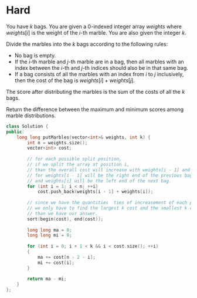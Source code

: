 # Hard

You have $k$ bags. You are given a 0-indexed integer array $weights$ where $weights[i]$ is the weight of the $i$-th marble. You are also given the integer $k$.

Divide the marbles into the $k$ bags according to the following rules:

- No bag is empty.
- If the $i$-th marble and $j$-th marble are in a bag, then all marbles with an index between the $i$-th and $j$-th indices should also be in that same bag.
- If a bag consists of all the marbles with an index from $i$ to $j$ inclusively, then the cost of the bag is $weights[i] + weights[j]$.

The score after distributing the marbles is the sum of the costs of all the $k$ bags.

Return the difference between the maximum and minimum scores among marble distributions.

```cpp
class Solution {
public:
    long long putMarbles(vector<int>& weights, int k) {
        int n = weights.size();
        vector<int> cost;
        
        // for each possible split position, 
        // if we split the array at position i, 
        // than the overall cost will increase with weights[i - 1] and weights[i],
        // for weights[i - 1] will be the right end of the previous bag, 
        // and weights[i] will be the left end of the next bag.
        for (int i = 1; i < n; ++i)
            cost.push_back(weights[i - 1] + weights[i]);
        
        // since we have the quantities  ties of increasement of each possible split position,
        // we only have to find the largest k cost and the smallest k cost,
        // than we have our answer. 
        sort(begin(cost), end(cost));
        
        long long ma = 0;
        long long mi = 0;
        
        for (int i = 0; i + 1 < k && i < cost.size(); ++i)
        {
            ma += cost[n - 2 - i];
            mi += cost[i];
        }
        
        return ma - mi;
    }
};
```
